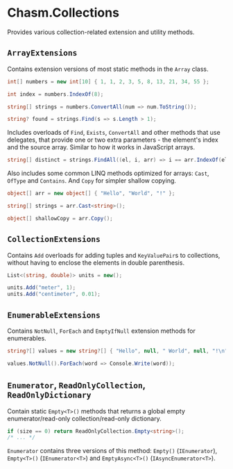 # Chasm.Collections

Provides various collection-related extension and utility methods.

## `ArrayExtensions`

Contains extension versions of most static methods in the `Array` class.

```cs
int[] numbers = new int[10] { 1, 1, 2, 3, 5, 8, 13, 21, 34, 55 };

int index = numbers.IndexOf(8);

string[] strings = numbers.ConvertAll(num => num.ToString());

string? found = strings.Find(s => s.Length > 1);
```

Includes overloads of `Find`, `Exists`, `ConvertAll` and other methods that use delegates, that provide one or two extra parameters - the element's index and the source array. Similar to how it works in JavaScript arrays.

```cs
string[] distinct = strings.FindAll((el, i, arr) => i == arr.IndexOf(el));
```

Also includes some common LINQ methods optimized for arrays: `Cast`, `OfType` and `Contains`. And `Copy` for simpler shallow copying.

```cs
object[] arr = new object[] { "Hello", "World", "!" };

string[] strings = arr.Cast<string>();

object[] shallowCopy = arr.Copy();
```

## `CollectionExtensions`

Contains `Add` overloads for adding tuples and `KeyValuePair`s to collections, without having to enclose the elements in double parenthesis.

```cs
List<(string, double)> units = new();

units.Add("meter", 1);
units.Add("centimeter", 0.01);
```

## `EnumerableExtensions`

Contains `NotNull`, `ForEach` and `EmptyIfNull` extension methods for enumerables.

```cs
string?[] values = new string?[] { "Hello", null, " World", null, "!\n" };

values.NotNull().ForEach(word => Console.Write(word));
```

## `Enumerator`, `ReadOnlyCollection`, `ReadOnlyDictionary`

Contain static `Empty<T>()` methods that returns a global empty enumerator/read-only collection/read-only dictionary.

```cs
if (size == 0) return ReadOnlyCollection.Empty<string>();
/* ... */
```

`Enumerator` contains three versions of this method: `Empty()` (`IEnumerator`), `Empty<T>()` (`IEnumerator<T>`) and `EmptyAsync<T>()` (`IAsyncEnumerator<T>`).

